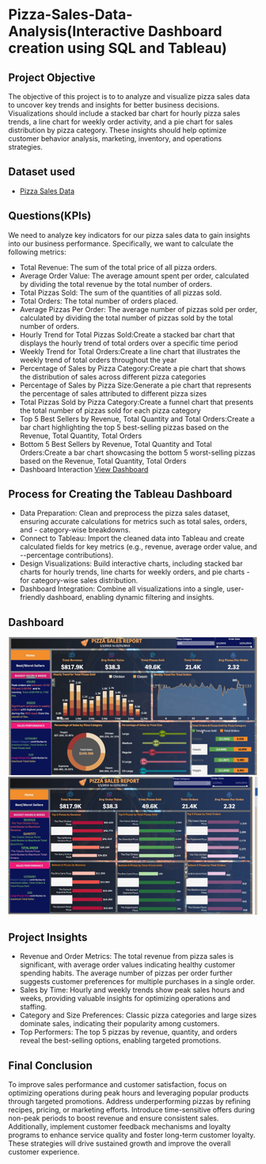 # Pizza-Sales-Data-Analysis(Interactive Dashboard creation using SQL and Tableau)
## Project Objective
The objective of this project is to to analyze and visualize pizza sales data to uncover key trends and insights for better business decisions. Visualizations should include a stacked bar chart for hourly pizza sales trends, a line chart for weekly order activity, and a pie chart for sales distribution by pizza category. These insights should help optimize customer behavior analysis, marketing, inventory, and operations strategies.

## Dataset used
- <a href="https://github.com/ramyakothapally-spec/Data-Analysis-Tableau-Sql-Dashboard/blob/main/Pizza_Sales_Data_xlsx">Pizza Sales Data </a>

## Questions(KPIs)
We need to analyze key indicators for our pizza sales data to gain insights into our business performance. Specifically, we want to calculate the following metrics:
- Total Revenue: The sum of the total price of all pizza orders.
- Average Order Value: The average amount spent per order, calculated by dividing the total revenue by the total number of orders.
- Total Pizzas Sold: The sum of the quantities of all pizzas sold.
- Total Orders: The total number of orders placed.
- Average Pizzas Per Order: The average number of pizzas sold per order, calculated by dividing the total number of pizzas sold by the total number of orders.
- Hourly Trend for Total Pizzas Sold:Create a stacked bar chart that displays the hourly trend of total orders over a specific time period
- Weekly Trend for Total Orders:Create a line chart that illustrates the weekly trend of total orders throughout the year
- Percentage of Sales by Pizza Category:Create a pie chart that shows the distribution of sales across different pizza categories
- Percentage of Sales by Pizza Size:Generate a pie chart that represents the percentage of sales attributed to different pizza sizes
- Total Pizzas Sold by Pizza Category:Create a funnel chart that presents the total number of pizzas sold for each pizza category
- Top 5 Best Sellers by Revenue, Total Quantity and Total Orders:Create a bar chart highlighting the top 5 best-selling pizzas based on the Revenue, Total Quantity, Total Orders
- Bottom 5 Best Sellers by Revenue, Total Quantity and Total Orders:Create a bar chart showcasing the bottom 5 worst-selling pizzas based on the Revenue, Total Quantity, Total Orders
- Dashboard Interaction <a href="https://github.com/ramyakothapally-spec/Data-Analysis-Tableau-Sql-Dashboard/blob/main/Pizza%20Sales%20Report%20Dashboard%20(1)%20(1).twbx">View Dashboard <a/>

## Process for Creating the Tableau Dashboard
- Data Preparation: Clean and preprocess the pizza sales dataset, ensuring accurate calculations for metrics such as total sales, orders, and - category-wise breakdowns.
- Connect to Tableau: Import the cleaned data into Tableau and create calculated fields for key metrics (e.g., revenue, average order value, and --percentage contributions).
- Design Visualizations: Build interactive charts, including stacked bar charts for hourly trends, line charts for weekly orders, and pie charts - for category-wise sales distribution.
- Dashboard Integration: Combine all visualizations into a single, user-friendly dashboard, enabling dynamic filtering and insights.

## Dashboard
![Screenshot](https://github.com/ramyakothapally-spec/Data-Analysis-Tableau-Sql-Dashboard/blob/main/Tableau_Dashboard_Image1.jpg)
![Screenshot](https://github.com/ramyakothapally-spec/Data-Analysis-Tableau-Sql-Dashboard/blob/main/Tableau_Dashboard_Image2.jpg)

## Project Insights
- Revenue and Order Metrics: The total revenue from pizza sales is significant, with average order values indicating healthy customer spending habits. The average number of pizzas per order further suggests customer preferences for multiple purchases in a single order.
- Sales by Time: Hourly and weekly trends show peak sales hours and weeks, providing valuable insights for optimizing operations and staffing.
- Category and Size Preferences: Classic pizza categories and large sizes dominate sales, indicating their popularity among customers.
- Top Performers: The top 5 pizzas by revenue, quantity, and orders reveal the best-selling options, enabling targeted promotions.

## Final Conclusion
To improve sales performance and customer satisfaction, focus on optimizing operations during peak hours and leveraging popular products through targeted promotions. Address underperforming pizzas by refining recipes, pricing, or marketing efforts. Introduce time-sensitive offers during non-peak periods to boost revenue and ensure consistent sales. Additionally, implement customer feedback mechanisms and loyalty programs to enhance service quality and foster long-term customer loyalty. These strategies will drive sustained growth and improve the overall customer experience.
